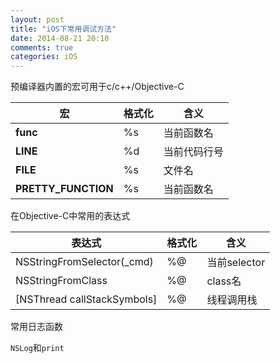 ```yaml
---
layout: post
title: "iOS下常用调试方法"
date: 2014-08-21 20:10
comments: true
categories: iOS
---
```


预编译器内置的宏可用于c/c++/Objective-C

 宏| 格式化 | 含义
--------|---------|-------
__func__ | %s | 当前函数名
__LINE__ | %d | 当前代码行号
__FILE__ | %s | 文件名
__PRETTY_FUNCTION__ | %s | 当前函数名

在Objective-C中常用的表达式

 表达式        | 格式化 | 含义
--------------|---------|-------
NSStringFromSelector(_cmd) | %@ | 当前selector
NSStringFromClass | %@ | class名
[NSThread callStackSymbols] | %@ | 线程调用栈

常用日志函数

`NSLog`和`print`

